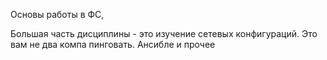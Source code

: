 
Основы работы в ФС, 

Большая часть дисциплины - это изучение сетевых конфигураций. Это вам не два компа пинговать. Ансибле и прочее